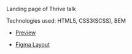 Landing page of Thrive talk

Technologies used: HTML5, CSS3(SCSS), BEM

- [Preview](https://oaleksandrovva.github.io/Thrive_talk/)

- [Figma Layout](https://www.figma.com/file/aHd2rHMrnzDXhowLuIQjIyVQ/ThriveTalk-Landing-Page?node-id=0%3A1)
